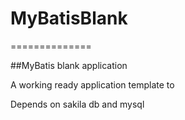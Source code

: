 # MyBatisBlank

==============

##MyBatis blank application 

A working ready application template to

Depends on sakila db and mysql


